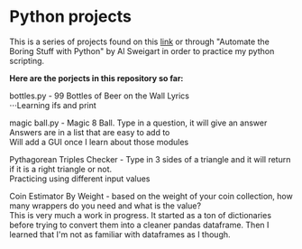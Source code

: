 # Python projects

This is a series of projects found on this [link](https://docs.google.com/document/d/1TyqD2_oDtiQIh_Y55J5RfeA91JJECc97xYIKM112H9I/edit) or through "Automate the Boring Stuff with Python" by Al Sweigart in order to practice my python scripting.

**Here are the porjects in this repository so far:**

bottles.py - 99 Bottles of Beer on the Wall Lyrics  
⋅⋅⋅Learning ifs and print

magic ball.py - Magic 8 Ball. Type in a question, it will give an answer  
  Answers are in a list that are easy to add to  
  Will add a GUI once I learn about those modules
  
Pythagorean Triples Checker - Type in 3 sides of a triangle and it will return if it is a right triangle or not.  
  Practicing using different input values

Coin Estimator By Weight - based on the weight of your coin collection, how many wrappers do you need and what is the value?  
  This is very much a work in progress. It started as a ton of dictionaries before trying to convert them into a cleaner pandas dataframe. Then I learned that I'm not as familiar with dataframes as I though.
